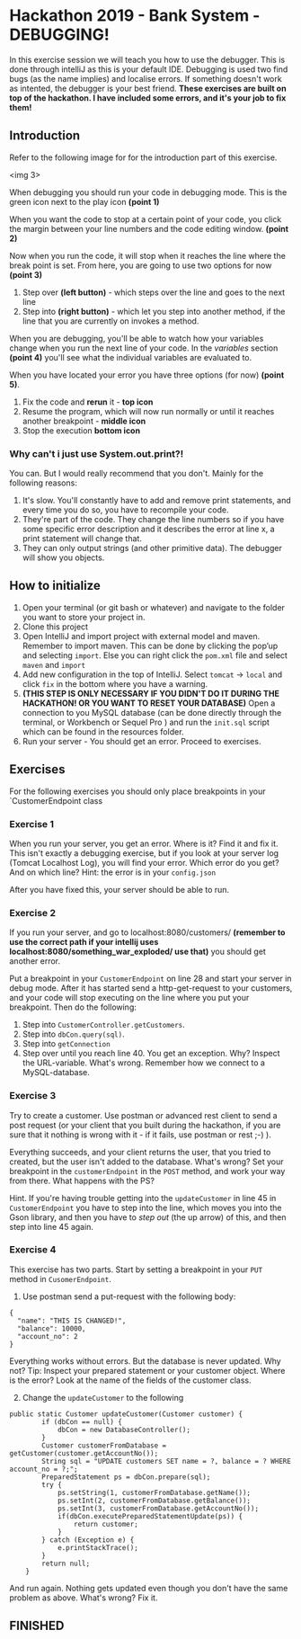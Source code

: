 # Hackathon 2019 - Bank System - DEBUGGING!
In this exercise session we will teach you how to use the debugger. This is done through intelliJ as this is your default IDE. Debugging is used two find bugs (as the name implies) and localise errors. If something doesn't work as intented, the debugger is your best friend. **These exercises are built on top of the hackathon. I have included some errors, and it's your job to fix them!**

## Introduction
Refer to the following image for for the introduction part of this exercise.

<img 3>

When debugging  you should run your code in debugging mode. This is the green icon next to the play icon **(point 1)**


When you want the code to stop at a certain point of your code, you click the margin between your line numbers and the code editing window. **(point 2)**

Now when you run the code, it will stop when it reaches the line where the break point is set. From here, you are going to use two options for now **(point 3)** 
1) Step over **(left button)** - which steps over the line and goes to the next line 
2) Step into **(right button)** - which let you step into another method, if the line that you are currently on invokes a method.

When you are debugging, you'll be able to watch how your variables change when you run the next line of your code. In the *variables* section **(point 4)** you'll see what the individual variables are evaluated to.

When you have located your error you have three options (for now) **(point 5)**. 
1) Fix the code and **rerun** it - **top icon**
2) Resume the program, which will now run normally or until it reaches another breakpoint - **middle icon**
3) Stop the execution **bottom icon** 

### Why can't i just use System.out.print?!
You can. But I would really recommend that you don't. Mainly for the following reasons:
1) It's slow. You'll constantly have to add and remove print statements, and every time you do so, you have to recompile your code.
2) They're part of the code. They change the line numbers so if you have some specific error description and it describes the error at line x, a print statement will change that. 
3) They can only output strings (and other primitive data). The debugger will show you objects.  

## How to initialize
1. Open your terminal (or git bash or whatever) and navigate to the folder you want to store your project in.
2. Clone this project
3. Open IntelliJ and import project with external model and maven. Remember to import maven. This can be done by clicking the pop’up and selecting `import`. Else you can right click the `pom.xml` file and select `maven` and `import`
4. Add new configuration in the top of IntelliJ. Select `tomcat` → `local` and click `fix` in the bottom where you have a warning.
5. **(THIS STEP IS ONLY NECESSARY IF YOU DIDN'T DO IT DURING THE HACKATHON! OR YOU WANT TO RESET YOUR DATABASE)** Open a connection to you MySQL database (can be done directly through the terminal, or Workbench or Sequel Pro ) and run the `init.sql` script which can be found in the resources folder.
6. Run your server - You should get an error. Proceed to exercises. 

## Exercises
For the following exercises you should only place breakpoints in your `CustomerEndpoint class

### Exercise 1
When you run your server, you get an error. Where is it? Find it and fix it. This isn't exactly a debugging exercise, but if you look at your server log (Tomcat Localhost Log), you will find your error.
Which error do you get? And on which line? Hint: the error is in your `config.json`

After you have fixed this, your server should be able to run. 

### Exercise 2
If you run your server, and go to localhost:8080/customers/ **(remember to use the correct path if your intellij uses localhost:8080/something_war_exploded/ use that)** you should get another error. 

Put a breakpoint in your `CustomerEndpoint` on line 28 and start your server in debug mode. After it has started send a http-get-request to your customers, and your code will stop executing on the line where you put your breakpoint. Then do the following: 

1) Step into `CustomerController.getCustomers`.
2) Step into `dbCon.query(sql)`.
3) Step into `getConnection`
4) Step over until you reach line 40. You get an exception. Why? Inspect the URL-variable. What's wrong. Remember how we connect to a MySQL-database.

### Exercise 3
Try to create a customer. Use postman or advanced rest client to send a post request (or your client that you built during the hackathon, if you are sure that it nothing is wrong with it - if it fails, use postman or rest ;-) ). 

Everything succeeds, and your client returns the user, that you tried to created, but the user isn't added to the database. What's wrong? Set your breakpoint in the `customerEndpoint` in the `POST` method, and work your way from there. What happens with the PS?

Hint. If you're having trouble getting into the `updateCustomer` in line 45 in `CustomerEndpoint` you have to step into the line, which moves you into the Gson library, and then you have to *step out* (the up arrow) of this, and then step into line 45 again.  

### Exercise 4
This exercise has two parts. Start by setting a breakpoint in your `PUT` method in `CusomerEndpoint`.
1) Use postman send a put-request with the following body:
```
{
  "name": "THIS IS CHANGED!",
  "balance": 10000,
  "account_no": 2
}
```
Everything works without errors. But the database is never updated. Why not? Tip: Inspect your prepared statement or your customer object. Where is the error? Look at the name of the fields of the customer class.

2) Change the `updateCustomer` to the following
```
public static Customer updateCustomer(Customer customer) {
        if (dbCon == null) {
            dbCon = new DatabaseController();
        }
        Customer customerFromDatabase = getCustomer(customer.getAccountNo());
        String sql = "UPDATE customers SET name = ?, balance = ? WHERE account_no = ?;";
        PreparedStatement ps = dbCon.prepare(sql);
        try {
            ps.setString(1, customerFromDatabase.getName());
            ps.setInt(2, customerFromDatabase.getBalance());
            ps.setInt(3, customerFromDatabase.getAccountNo());
            if(dbCon.executePreparedStatementUpdate(ps)) {
                return customer;
            }
        } catch (Exception e) {
            e.printStackTrace();
        }
        return null;
    }

``` 
And run again. Nothing gets updated even though you don't have the same problem as above. What's wrong? Fix it.

## FINISHED

